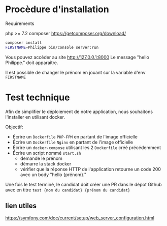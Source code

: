 # Procèdure d'installation

Requirements

php >= 7.2
composer https://getcomposer.org/download/

```bash
composer install
FIRSTNAME=Philippe bin/console server:run
```

Vous pouvez accèder au site http://127.0.0.1:8000
Le message "hello Philippe." doit apparaître.

Il est possible de changer le prénom en jouant sur la variable d'env `FIRSTNAME`

# Test technique

Afin de simplifier le déploiement de notre application, nous souhaitons l'installer en utilisant docker. 

Objectif:
- Écrire un `Dockerfile` `PHP-FPM` en partant de l'image officielle
- Écrire un `Dockerfile` `Nginx` en partant de l'image officielle
- Écrire un `docker-compose` utilisant les 2 `Dockerfile` créé précédemment
- Écrire un script nommé `start.sh`
  - demande le prénom
  - démarre la stack docker
  - vérifier que la réponse HTTP de l'application retourne un code 200 avec un body "hello {prénom}."

Une fois le test terminé, le candidat doit créer une PR dans le dépot Github avec en titre `test {nom du candidat} {prénom du candidat}`

## lien utiles

https://symfony.com/doc/current/setup/web_server_configuration.html
